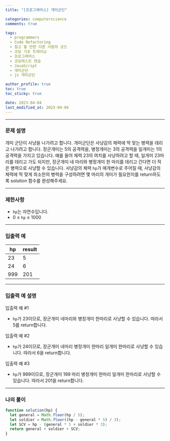 ```yaml
---
title: "[프로그래머스] 개미군단"

categories: computerscience
comments: true

tags:
  - programmers
  - Code Refactoring
  - 참고 할 만한 다른 사람의 코드
  - 코딩 기초 트레이닝
  - 프로그래머스
  - 코딩테스트 연습
  - JavaScript
  - 개미군단
  - js 개미군단

author_profile: true
toc: true
toc_sticky: true

date: 2023-04-04
last_modified_at: 2023-04-04
---
```


---

### 문제 설명

개미 군단이 사냥을 나가려고 합니다. 개미군단은 사냥감의 체력에 딱 맞는 병력을 데리고 나가려고 합니다. 장군개미는 5의 공격력을, 병정개미는 3의 공격력을 일개미는 1의 공격력을 가지고 있습니다. 예를 들어 체력 23의 여치를 사냥하려고 할 때, 일개미 23마리를 데리고 가도 되지만, 장군개미 네 마리와 병정개미 한 마리를 데리고 간다면 더 적은 병력으로 사냥할 수 있습니다. 사냥감의 체력 `hp`가 매개변수로 주어질 때, 사냥감의 체력에 딱 맞게 최소한의 병력을 구성하려면 몇 마리의 개미가 필요한지를 return하도록 solution 함수를 완성해주세요.

---

### 제한사항

- `hp`는 자연수입니다.
- 0 ≤ `hp` ≤ 1000

---

### 입출력 예

| hp  | result |
| --- | ------ |
| 23  | 5      |
| 24  | 6      |
| 999 | 201    |

---

### 입출력 예 설명

입출력 예 #1

- `hp`가 23이므로, 장군개미 네마리와 병정개미 한마리로 사냥할 수 있습니다. 따라서 5를 return합니다.

입출력 예 #2

- `hp`가 24이므로, 장군개미 네마리 병정개미 한마리 일개미 한마리로 사냥할 수 있습니다. 따라서 6을 return합니다.

입출력 예 #3

- `hp`가 999이므로, 장군개미 199 마리 병정개미 한마리 일개미 한마리로 사냥할 수 있습니다. 따라서 201을 return합니다.

---

### 나의 풀이

```jsx
function solution(hp) {
  let general = Math.floor(hp / 5);
  let soldier = Math.floor((hp - general * 5) / 3);
  let SCV = hp - (general * 5 + soldier * 3);
  return general + soldier + SCV;
}
```

